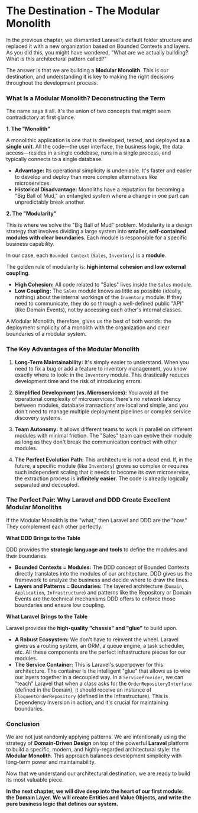 # The Destination - The Modular Monolith

In the previous chapter, we dismantled Laravel's default folder structure and replaced it with a new organization based on Bounded Contexts and layers. As you did this, you might have wondered, "What are we actually building? What is this architectural pattern called?"

The answer is that we are building a **Modular Monolith**. This is our destination, and understanding it is key to making the right decisions throughout the development process.

### What Is a Modular Monolith? Deconstructing the Term

The name says it all. It's the union of two concepts that might seem contradictory at first glance.

**1. The "Monolith"**

A monolithic application is one that is developed, tested, and deployed as **a single unit**. All the code—the user interface, the business logic, the data access—resides in a single codebase, runs in a single process, and typically connects to a single database.

* **Advantage:** Its operational simplicity is undeniable. It's faster and easier to develop and deploy than more complex alternatives like microservices.
* **Historical Disadvantage:** Monoliths have a reputation for becoming a "Big Ball of Mud," an entangled system where a change in one part can unpredictably break another.

**2. The "Modularity"**

This is where we solve the "Big Ball of Mud" problem. Modularity is a design strategy that involves dividing a large system into **smaller, self-contained modules with clear boundaries**. Each module is responsible for a specific business capability.

In our case, each `Bounded Context` (`Sales`, `Inventory`) is a **module**.

The golden rule of modularity is: **high internal cohesion and low external coupling**.
* **High Cohesion:** All code related to "Sales" lives inside the `Sales` module.
* **Low Coupling:** The `Sales` module knows as little as possible (ideally, nothing) about the internal workings of the `Inventory` module. If they need to communicate, they do so through a well-defined public "API" (like Domain Events), not by accessing each other's internal classes.

A Modular Monolith, therefore, gives us the best of both worlds: the deployment simplicity of a monolith with the organization and clear boundaries of a modular system.

### The Key Advantages of the Modular Monolith

1.  **Long-Term Maintainability:** It's simply easier to understand. When you need to fix a bug or add a feature to inventory management, you know exactly where to look: in the `Inventory` module. This drastically reduces development time and the risk of introducing errors.

2.  **Simplified Development (vs. Microservices):** You avoid all the operational complexity of microservices: there's no network latency between modules, database transactions are local and simple, and you don't need to manage multiple deployment pipelines or complex service discovery systems.

3.  **Team Autonomy:** It allows different teams to work in parallel on different modules with minimal friction. The "Sales" team can evolve their module as long as they don't break the communication contract with other modules.

4.  **The Perfect Evolution Path:** This architecture is not a dead end. If, in the future, a specific module (like `Inventory`) grows so complex or requires such independent scaling that it needs to become its own microservice, the extraction process is **infinitely easier**. The code is already logically separated and decoupled.

### The Perfect Pair: Why Laravel and DDD Create Excellent Modular Monoliths

If the Modular Monolith is the "what," then Laravel and DDD are the "how." They complement each other perfectly.

**What DDD Brings to the Table**

DDD provides the **strategic language and tools** to define the modules and their boundaries.

* **Bounded Contexts = Modules:** The DDD concept of Bounded Contexts directly translates into the modules of our architecture. DDD gives us the framework to analyze the business and decide where to draw the lines.
* **Layers and Patterns = Boundaries:** The layered architecture (`Domain`, `Application`, `Infrastructure`) and patterns like the Repository or Domain Events are the technical mechanisms DDD offers to enforce those boundaries and ensure low coupling.

**What Laravel Brings to the Table**

Laravel provides the **high-quality "chassis" and "glue"** to build upon.

* **A Robust Ecosystem:** We don't have to reinvent the wheel. Laravel gives us a routing system, an ORM, a queue engine, a task scheduler, etc. All these components are the perfect infrastructure pieces for our modules.
* **The Service Container:** This is Laravel's superpower for this architecture. The container is the intelligent "glue" that allows us to wire our layers together in a decoupled way. In a `ServiceProvider`, we can "teach" Laravel that when a class asks for the `OrderRepositoryInterface` (defined in the Domain), it should receive an instance of `EloquentOrderRepository` (defined in the Infrastructure). This is Dependency Inversion in action, and it's crucial for maintaining boundaries.

### Conclusion

We are not just randomly applying patterns. We are intentionally using the strategy of **Domain-Driven Design** on top of the powerful **Laravel** platform to build a specific, modern, and highly-regarded architectural style: the **Modular Monolith**. This approach balances development simplicity with long-term power and maintainability.

Now that we understand our architectural destination, we are ready to build its most valuable piece.

**In the next chapter, we will dive deep into the heart of our first module: the Domain Layer. We will create Entities and Value Objects, and write the pure business logic that defines our system.**